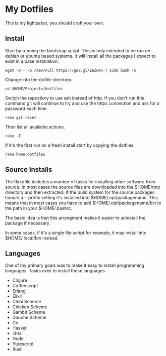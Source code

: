 # My Dotfiles 

This is my lightsaber, you should craft your own.

## Install

Start by running the bootstrap script.  This is only intended to be run on debian or
ubuntu based systems.  It will install all the packages I expect to exist in a base
installation.

```
wget -O - -o /dev/null https://goo.gl/ZeZwXn | sudo bash -s
```

Change into the dotfile directory.

```
cd $HOME/Projects/dotfiles
```

Switch the repostiory to use ssh instead of http.  If you don't run this command git
will continue to try and use the https connection and ask for a password each time.

```
rake git:reset
```

Then list all available actions.

```
rake -T
```

If it's the first run on a fresh install start by copying the dotfiles.

```
rake home:dotfiles
```

## Source Installs

The Rakefile includes a number of tasks for installing other software from
source.  In most cases the source files are downloaded into the $HOME/tmp
directory and then extracted.  If the build system for the source packages 
honors a --prefix setting it's installed into $HOME/.opt/packagename.  This
means that in most cases you have to add $HOME/.opt/packagename/bin to the
path in your $HOME/.bashrc.

The basic idea is that this arrangment makes it easier to uninstall the
package if necessary.

In some cases, if it's a single file script for example, it may install into
$HOME/.local/bin instead.


## Languages

One of my primary goals was to make it easy to install programming languages.
Tasks exist to install these languages.

  * Clojure
  * Coffeescript
  * Erlang
  * Elixir
  * Chibi Scheme
  * Chicken Scheme
  * Gambit Scheme
  * Gauche Scheme
  * Go
  * Haskell
  * Idris
  * Node
  * Purescript
  * Rust
